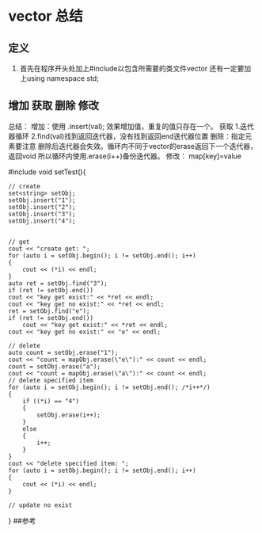# vector 总结
## 定义
1. 首先在程序开头处加上#include<vector>以包含所需要的类文件vector
还有一定要加上using namespace std;


## 增加 获取 删除 修改
总结： 
增加：使用 .insert(val); 效果增加值，重复的值只存在一个。
获取 1.迭代器循环 2.find(val)找到返回迭代器，没有找到返回end迭代器位置
删除：指定元素要注意 删除后迭代器会失效。循环内不同于vector的erase返回下一个迭代器，返回void
所以循环内使用.erase(i++)备份迭代器。
修改： map[key]=value 

#include <set>
void setTest(){

	// create 
	set<string> setObj;
	setObj.insert("1");
	setObj.insert("2");
	setObj.insert("3");
	setObj.insert("4");


	// get 
	cout << "create get: ";
	for (auto i = setObj.begin(); i != setObj.end(); i++)
	{
		cout << (*i) << endl;
	}
	auto ret = setObj.find("3");
	if (ret != setObj.end())
	cout << "key get exist:" << *ret << endl;
	cout << "key get no exist:" << *ret << endl;
	ret = setObj.find("e");
	if (ret != setObj.end())
		cout << "key get exist:" << *ret << endl;
	cout << "key get no exist:" << "e" << endl;

	// delete
	auto count = setObj.erase("1");
	cout << "count = mapObj.erase(\"e\"):" << count << endl;
	count = setObj.erase("a");
	cout << "count = mapObj.erase(\"a\"):" << count << endl;
	// delete specified item
	for (auto i = setObj.begin(); i != setObj.end(); /*i++*/)
	{
		if ((*i) == "4")
		{
			setObj.erase(i++);
		}
		else
		{
			i++;
		}
	}
	cout << "delete specified item: ";
	for (auto i = setObj.begin(); i != setObj.end(); i++)
	{
		cout << (*i) << endl;
	}

	// update no exist

}
##参考

